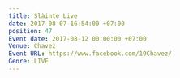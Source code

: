```yaml
---
title: Slàinte Live
date: 2017-08-07 16:54:00 +07:00
position: 47
Event date: 2017-08-12 00:00:00 +07:00
Venue: Chavez
Event URL: https://www.facebook.com/19Chavez/
Genre: LIVE
---
```


